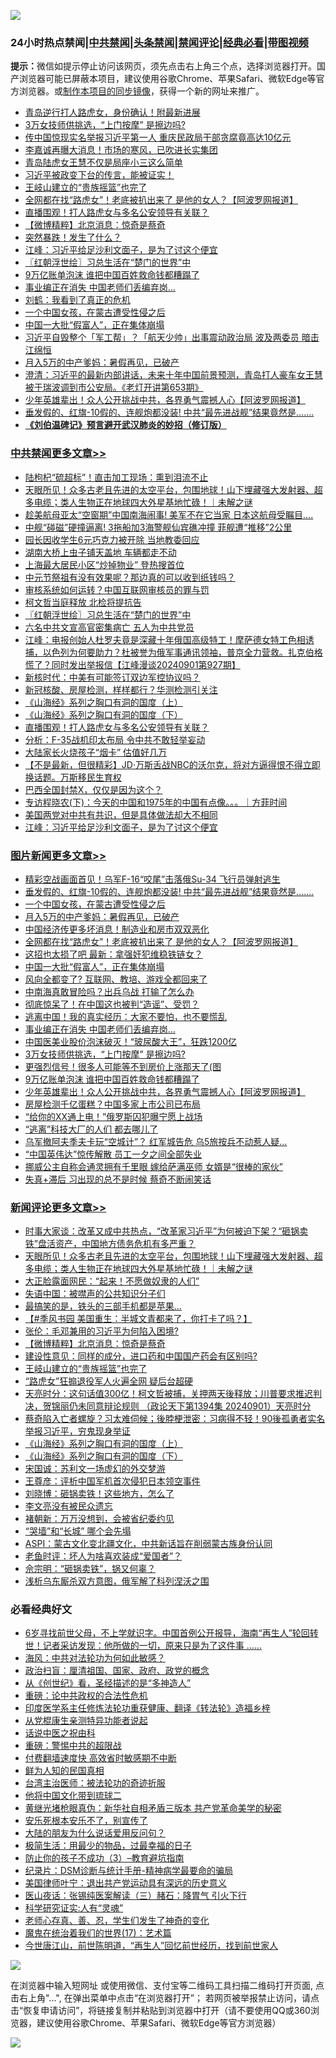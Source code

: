 ![](https://raw.githubusercontent.com/jsvpn/jsproxy/dev/64photo/fqnews-qr.jpg)

<div id="tt">
<h3>24小时热点禁闻|<a href="#%E4%B8%AD%E5%85%B1%E7%A6%81%E9%97%BB%E6%9B%B4%E5%A4%9A%E6%96%87%E7%AB%A0">中共禁闻</a>|<a href="#%E5%9B%BE%E7%89%87%E6%96%B0%E9%97%BB%E6%9B%B4%E5%A4%9A%E6%96%87%E7%AB%A0">头条禁闻</a>|<a href="#%E6%96%B0%E9%97%BB%E8%AF%84%E8%AE%BA%E6%9B%B4%E5%A4%9A%E6%96%87%E7%AB%A0">禁闻评论|<a href="#%E5%BF%85%E7%9C%8B%E7%BB%8F%E5%85%B8%E5%A5%BD%E6%96%87">经典必看</a>|<a href="https://696153.xyz/3" target="_blank">带图视频</a></h3>
<div><b>提示：</b>微信如提示停止访问该网页，须先点击右上角三个点，选择浏览器打开。国产浏览器可能已屏蔽本项目，建议使用谷歌Chrome、苹果Safari、微软Edge等官方浏览器。或<a href="%E5%88%B6%E4%BD%9Cgit%E7%A6%81%E9%97%BB%E9%95%9C%E5%83%8F.md">制作本项目的同步镜像</a>，获得一个新的网址来推广。</div>
<ul>

<li><a href="/baitai/20240902/2082448.md">青岛逆行打人路虎女，身份确认！附最新进展</a></li>
<li><a href="/topimagenews/20240902/2082282.md">3万女技师供挑选，“上门按摩” 是擦边吗?</a></li>
<li><a href="/baitai/20240902/2082267.md">传中国惊现实名举报习近平第一人 重庆民政局干部贪腐竟高达10亿元</a></li>
<li><a href="/cnnews/20240902/2082358.md">李嘉诚再曝大消息！市场的寒风，已吹进长实集团</a></li>
<li><a href="/bblog/20240902/2082379.md">青岛陆虎女王慧不仅是局座小三这么简单</a></li>
<li><a href="/sohnews/20240902/2082405.md">习近平被政变下台的传言，能被证实！</a></li>
<li><a href="/comments/20240902/2082348.md">王岐山建立的“贵族摇篮”也完了</a></li>
<li><a href="/topimagenews/20240902/2082397.md">全网都在找“路虎女”！老底被扒出来了 是他的女人？【阿波罗网报道】</a></li>
<li><a href="/cbnews/20240902/2082308.md">直播围观！打人路虎女与多名公安领导有关联？</a></li>
<li><a href="/comments/20240902/2082350.md">【微博精粹】北京消息：惊奇是蔡奇</a></li>
<li><a href="/baitai/20240902/2082496.md">突然暴跌！发生了什么？</a></li>
<li><a href="/cbnews/20240902/2082206.md">江峰：习近平给足沙利文面子，是为了讨这个便宜</a></li>
<li><a href="/cbnews/20240902/2082438.md">〖红朝浮世绘〗习总生活在“楚门的世界”中</a></li>
<li><a href="/topimagenews/20240902/2082280.md">9万亿账单泡沫 谁把中国百姓救命钱都糟蹋了</a></li>
<li><a href="/topimagenews/20240902/2082290.md">事业编正在消失 中国老师们丢编弃岗…</a></li>
<li><a href="/baitai/20240902/2082466.md">刘鹤：我看到了真正的危机</a></li>
<li><a href="/topimagenews/20240902/2082480.md">一个中国女孩，在蒙古遭受性侵之后</a></li>
<li><a href="/topimagenews/20240902/2082382.md">中国一大批“假富人”，正在集体崩塌</a></li>
<li><a href="/baitai/20240902/2082518.md">习近平自毁整个「军工帮」？「航天少帅」出事震动政治局 波及两委员 暗击江绵恒</a></li>
<li><a href="/topimagenews/20240902/2082479.md">月入5万的中产爹妈：暑假再见，已破产</a></li>
<li><a href="/sohnews/20240902/2082484.md">澄清：习近平的最新内部讲话，未来十年中国前景预测，青岛打人豪车女王慧被于瑞波调到市公安局。《老灯开讲第653期》</a></li>
<li><a href="/topimagenews/20240902/2082265.md">少年英雄辈出！众人公开挑战中共，各界勇气震撼人心【阿波罗网报道】</a></li>
<li><a href="/topimagenews/20240902/2082619.md">垂发假的、红旗-10假的、连舰炮都没装! 中共“最先进战舰”结果竟然是…….</a></li>
<li><b><a href="/comments/20200207/1272816.md" target="_blank">《刘伯温碑记》预言避开武汉肺炎的妙招（修订版）</a></b></li>
</ul>
</div>

<div class="catlist">
<h3><a href="/cbnews/" target="_blank">中共禁闻</a><span><a href="/cbnews/" target="_blank" rel="nofollow">更多文章>></a></span></h3>
<ul>
<li><a href="/cbnews/20240902/2082830.md" target="_blank">陆枸杞“硫超标”！直击加工现场：熏到泪流不止</a></li>
<li><a href="/comments/20240902/2082739.md" target="_blank">天眼所见！众多古老且先进的太空平台，包围地球！山下埋藏强大发射器、超多电缆；类人生物正在地球四大外星基地忙碌！｜未解之谜</a></li>
<li><a href="/cbnews/20240902/2082723.md" target="_blank">趁美航母亚太“空窗期”中国南海闹事! 美军不在它当家 日本这航母受瞩目….</a></li>
<li><a href="/cbnews/20240902/2082722.md" target="_blank">中舰“碰磁”硬撞逼离! 3拖船加3海警舰仙宾礁冲撞 菲舰遭“推移”2公里</a></li>
<li><a href="/cbnews/20240902/2082721.md" target="_blank">园长因收学生6元巧克力被开除 当地教委回应</a></li>
<li><a href="/cbnews/20240902/2082720.md" target="_blank">湖南大桥上虫子铺天盖地 车辆都走不动</a></li>
<li><a href="/cbnews/20240902/2082620.md" target="_blank">上海最大居民小区“炒掉物业” 登热搜首位</a></li>
<li><a href="/cbnews/20240902/2082501.md" target="_blank">中元节祭祖有没有效果呢？那边真的可以收到纸钱吗？</a></li>
<li><a href="/cbnews/20240902/2082481.md" target="_blank">审核系统如何运转？中国互联网审核员的罪与罚</a></li>
<li><a href="/cbnews/20240902/2082460.md" target="_blank">柯文哲当庭释放 北检将提抗告</a></li>
<li><a href="/cbnews/20240902/2082438.md" target="_blank">〖红朝浮世绘〗习总生活在“楚门的世界”中</a></li>
<li><a href="/cbnews/20240902/2082398.md" target="_blank">六名中共文宣高官密集病亡 五人为中共党员</a></li>
<li><a href="/cbnews/20240902/2082394.md" target="_blank">江峰：电报创始人杜罗夫竟是深藏十年俄国高级特工！摩萨德女特工色相诱捕，以色列为何要助力？杜被誉为俄军事通讯领袖，普京全力营救。扎克伯格慌了？同时发出举报信【江峰漫谈20240901第927期】</a></li>
<li><a href="/cbnews/20240902/2082383.md" target="_blank">新核时代：中美有可能签订双边军控协议吗？</a></li>
<li><a href="/cbnews/20240902/2082342.md" target="_blank">新冠核酸、房屋检测，样样都行？华测检测引关注</a></li>
<li><a href="/comments/20240902/2082322.md" target="_blank">《山海经》系列之胸口有洞的国度（上）</a></li>
<li><a href="/comments/20240902/2082321.md" target="_blank">《山海经》系列之胸口有洞的国度（下）</a></li>
<li><a href="/cbnews/20240902/2082308.md" target="_blank">直播围观！打人路虎女与多名公安领导有关联？</a></li>
<li><a href="/cbnews/20240902/2082292.md" target="_blank">分析：F-35战机印太布局 令中共不敢轻举妄动</a></li>
<li><a href="/cbnews/20240902/2082291.md" target="_blank">大陆家长火烧孩子“烟卡” 估值好几万</a></li>
<li><a href="/comments/20240902/2082286.md" target="_blank">【不是最新，但很精彩】JD·万斯舌战NBC的沃尔克，将对方逼得恨不得立即换话题。万斯移民生育权</a></li>
<li><a href="/comments/20240902/2082285.md" target="_blank">巴西全国封禁X，仅仅是因为这个？</a></li>
<li><a href="/comments/20240902/2082273.md" target="_blank">专访程晓农(下)：今天的中国和1975年的中国有点像。。。｜方菲时间</a></li>
<li><a href="/comments/20240902/2082221.md" target="_blank">美国两党对中共有共识，但是具体做法却大不相同</a></li>
<li><a href="/cbnews/20240902/2082206.md" target="_blank">江峰：习近平给足沙利文面子，是为了讨这个便宜</a></li>

</ul>
</div>
<div class="catlist">
<h3><a href="/topimagenews/" target="_blank">图片新闻</a><span><a href="/topimagenews/" target="_blank" rel="nofollow">更多文章>></a></span></h3>
<ul>
<li><a href="/topimagenews/20240902/2082708.md" target="_blank">精彩空战画面首见！乌军F-16“咬尾”击落俄Su-34 飞行员弹射逃生</a></li>
<li><a href="/topimagenews/20240902/2082619.md" target="_blank">垂发假的、红旗-10假的、连舰炮都没装! 中共“最先进战舰”结果竟然是…….</a></li>
<li><a href="/topimagenews/20240902/2082480.md" target="_blank">一个中国女孩，在蒙古遭受性侵之后</a></li>
<li><a href="/topimagenews/20240902/2082479.md" target="_blank">月入5万的中产爹妈：暑假再见，已破产</a></li>
<li><a href="/topimagenews/20240902/2082452.md" target="_blank">中国经济传更多坏消息！制造业和房市双双恶化</a></li>
<li><a href="/topimagenews/20240902/2082397.md" target="_blank">全网都在找“路虎女”！老底被扒出来了 是他的女人？【阿波罗网报道】</a></li>
<li><a href="/topimagenews/20240902/2082396.md" target="_blank">这招也太损了吧 最新：拿强奸犯维稳铁链女？</a></li>
<li><a href="/topimagenews/20240902/2082382.md" target="_blank">中国一大批“假富人”，正在集体崩塌</a></li>
<li><a href="/topimagenews/20240902/2082381.md" target="_blank">风向全都变了? 互联网、教培、游戏全都回来了</a></li>
<li><a href="/topimagenews/20240902/2082380.md" target="_blank">中南海真敢冒险吗？出兵乌战 打输了怎么办</a></li>
<li><a href="/topimagenews/20240902/2082341.md" target="_blank">彻底惊呆了！在中国这也被判“造谣”、受罚？</a></li>
<li><a href="/topimagenews/20240902/2082307.md" target="_blank">逃离中国！我的真实经历：大家不要怕，也不要慌乱</a></li>
<li><a href="/topimagenews/20240902/2082290.md" target="_blank">事业编正在消失 中国老师们丢编弃岗…</a></li>
<li><a href="/topimagenews/20240902/2082283.md" target="_blank">中国医美业股价泡沫破灭！“玻尿酸大王”，狂跌1200亿</a></li>
<li><a href="/topimagenews/20240902/2082282.md" target="_blank">3万女技师供挑选，“上门按摩” 是擦边吗?</a></li>
<li><a href="/topimagenews/20240902/2082281.md" target="_blank">更强烈信号！很多人可能等不到房价上涨那天了(图</a></li>
<li><a href="/topimagenews/20240902/2082280.md" target="_blank">9万亿账单泡沫 谁把中国百姓救命钱都糟蹋了</a></li>
<li><a href="/topimagenews/20240902/2082265.md" target="_blank">少年英雄辈出！众人公开挑战中共，各界勇气震撼人心【阿波罗网报道】</a></li>
<li><a href="/topimagenews/20240902/2082264.md" target="_blank">房屋检测千亿蛋糕？中国多家上市公司已布局</a></li>
<li><a href="/topimagenews/20240902/2082263.md" target="_blank">“给你的XX通上电！”俄罗斯囚犯曝宁愿上战场</a></li>
<li><a href="/topimagenews/20240901/2082135.md" target="_blank">“逃离”科技大厂的人们 都去哪儿了</a></li>
<li><a href="/topimagenews/20240901/2082060.md" target="_blank">乌军撤阿夫季夫卡玩“空城计”？ 红军城告危 乌5旅按兵不动惹人疑…</a></li>
<li><a href="/topimagenews/20240901/2082005.md" target="_blank">“中国英伟达”惊传解散 员工一夕之间全部失业</a></li>
<li><a href="/topimagenews/20240901/2082004.md" target="_blank">挪威公主自称会通灵拥有千里眼 嫁给萨满巫师 女婿是“很棒的家伙”</a></li>
<li><a href="/topimagenews/20240901/2081974.md" target="_blank">失真+滞后 习出现的总不是时候 蔡奇不断闹笑话</a></li>

</ul>
</div>
<div class="catlist">
<h3><a href="/comments/" target="_blank">新闻评论</a><span><a href="/comments/" target="_blank" rel="nofollow">更多文章>></a></span></h3>
<ul>
<li><a href="/comments/20240902/2082800.md" target="_blank">时事大家谈：改革又成中共热点，“改革家习近平”为何被迫下架？“砸锅卖铁”盘活资产，中国地方债务危机有多严重？</a></li>
<li><a href="/comments/20240902/2082739.md" target="_blank">天眼所见！众多古老且先进的太空平台，包围地球！山下埋藏强大发射器、超多电缆；类人生物正在地球四大外星基地忙碌！｜未解之谜</a></li>
<li><a href="/comments/20240902/2082687.md" target="_blank">大正脸露面网民：“起来！不愿做奴隶的人们”</a></li>
<li><a href="/comments/20240902/2082434.md" target="_blank">失语中国：被噤声的公共知识分子们</a></li>
<li><a href="/comments/20240902/2082433.md" target="_blank">最搞笑的是，铁头的三部手机都是苹果…</a></li>
<li><a href="/comments/20240902/2082393.md" target="_blank">【#季风书园 美国重生：半城文青都来了，你打卡了吗？】</a></li>
<li><a href="/comments/20240902/2082384.md" target="_blank">张伦：毛邓兼用的习近平为何陷入困境?</a></li>
<li><a href="/comments/20240902/2082350.md" target="_blank">【微博精粹】北京消息：惊奇是蔡奇</a></li>
<li><a href="/comments/20240902/2082349.md" target="_blank">建设性意见：同样的成分，进口药和中国国产药会有区别吗?</a></li>
<li><a href="/comments/20240902/2082348.md" target="_blank">王岐山建立的“贵族摇篮”也完了</a></li>
<li><a href="/comments/20240902/2082347.md" target="_blank">&#8220;路虎女&#8221;狂搧退役军人火遍全网 疑后台超硬</a></li>
<li><a href="/comments/20240902/2082340.md" target="_blank">天亮时分：这句话值300亿！柯文哲被捕，关押两天後释放；川普要求推迟判决，贺锦丽仍未同意辩论规则 （政论天下第1394集 20240901）天亮时分</a></li>
<li><a href="/comments/20240902/2082339.md" target="_blank">蔡奇陷入亡者螺旋？习太难伺候；後脖梗泄密：习病得不轻！90後孤勇者实名举报习近平，穷鬼现身举证</a></li>
<li><a href="/comments/20240902/2082322.md" target="_blank">《山海经》系列之胸口有洞的国度（上）</a></li>
<li><a href="/comments/20240902/2082321.md" target="_blank">《山海经》系列之胸口有洞的国度（下）</a></li>
<li><a href="/comments/20240902/2082320.md" target="_blank">宋国诚：苏利文一场虚幻的外交梦游</a></li>
<li><a href="/comments/20240902/2082319.md" target="_blank">王尊彦：评析中国军机首次侵犯日本领空事件</a></li>
<li><a href="/comments/20240902/2082318.md" target="_blank">刘晓博：砸锅卖铁！这些地方，怎么了</a></li>
<li><a href="/comments/20240902/2082317.md" target="_blank">李文亮没有被民众遗忘</a></li>
<li><a href="/comments/20240902/2082316.md" target="_blank">褚朝新：万万没想到，会被省纪委约见</a></li>
<li><a href="/comments/20240902/2082315.md" target="_blank">“哭墙”和“长城” 哪个会先塌</a></li>
<li><a href="/comments/20240902/2082314.md" target="_blank">ASPI：蒙古文化变北疆文化，中共新话旨在削弱蒙古族身份认同</a></li>
<li><a href="/comments/20240902/2082313.md" target="_blank">老鱼时评：坏人为啥喜欢装成“爱国者”？</a></li>
<li><a href="/comments/20240902/2082312.md" target="_blank">佘宗明：“砸锅卖铁”，锅又何辜？</a></li>
<li><a href="/comments/20240902/2082311.md" target="_blank">浅析乌东厮杀双方意图，俄军解了科列涅沃之围</a></li>

</ul>
</div>

<div class="catlist">
<h3>必看经典好文</h3>
<ul>
<li><a href="/comments/20210716/1588420.md" target="_blank">6岁寻找前世父母，不上学就识字。中国首例公开报导，海南“再生人”轮回转世！记者采访发现：他所做的一切，原来只是为了这件事 &#8230;&#8230;</a></li>
<li><a href="/comments/20191218/1228234.md" target="_blank">海风：中共对法轮功为何如此敏感？</a></li>
<li><a href="/baitai/20221002/1792160.md" target="_blank">政治扫盲：厘清祖国、国家、政府、政党的概念</a></li>
<li><a href="/comments/20210223/1492392.md" target="_blank">从《创世纪》看，圣经描述的是“多神造人”</a></li>
<li><a href="/comments/20200705/783271.md" target="_blank">重磅：论中共政权的合法性危机</a></li>
<li><a href="/comments/20220416/1720335.md" target="_blank">印度医学系主任修炼法轮功重获健康、翻译《转法轮》造福乡梓</a></li>
<li><a href="/comments/20210720/1516768.md" target="_blank">从党棍康生亲测特异功能者说起</a></li>
<li><a href="/cbnews/20231208/1971389.md" target="_blank">话说中医之祝由科</a></li>
<li><a href="/comments/20200717/1362287.md" target="_blank">重磅：警惕中共的超限战</a></li>
<li><a href="/comments/20210630/1485911.md" target="_blank">付费翻墙速度快 高效省时敏感期不中断</a></li>
<li><a href="/comments/20200926/1403589.md" target="_blank">鲜为人知的民国真相</a></li>
<li><a href="/comments/20200801/1373219.md" target="_blank">台湾主治医师：被法轮功的奇迹折服</a></li>
<li><a href="/bannedvideo/20220502/1727317.md" target="_blank">他将中国文化带到琉球二</a></li>
<li><a href="/lifebaike/20180921/1001174.md" target="_blank">黄继光堵枪眼真伪：新华社自相矛盾三版本 共产党革命美学的秘密</a></li>
<li><a href="/topimagenews/20180608/954788.md" target="_blank">安乐死根本安乐不了，别宣传了</a></li>
<li><a href="/lifebaike/20200505/1323183.md" target="_blank">大陆的朋友为什么说话爱用反问句？</a></li>
<li><a href="/comments/20221023/1801109.md" target="_blank">极简生活：用最少的物品，过最幸福的日子</a></li>
<li><a href="/comments/20230918/1935105.md" target="_blank">防止你的孩子不成功（3）&#8211;教育避坑指南</a></li>
<li><a href="/comments/20240403/2020547.md" target="_blank">纪录片：DSM诊断与统计手册-精神病学最要命的骗局</a></li>
<li><a href="/cnnews/20210819/1609201.md" target="_blank">美国律师叶宁：退出共产党运动具有深远的历史意义</a></li>
<li><a href="/comments/20231223/1978148.md" target="_blank">医山夜话：张锡纯医案解读（三）赭石：降胃气 引火下行</a></li>
<li><a href="/cnnews/20220202/1686894.md" target="_blank">科学研究证实:人有“灵魂”</a></li>
<li><a href="/cbnews/20211221/1668847.md" target="_blank">老师心存真、善、忍，学生们发生了神奇的变化</a></li>
<li><a href="/topimagenews/20180620/960677.md" target="_blank">魔鬼在统治着我们的世界(17)：艺术篇</a></li>
<li><a href="/funmedia/20210321/1509617.md" target="_blank">今世唐江山，前世陈明道，“再生人”回忆前世经历，找到前世家人</a></li>

</ul>
</div>

![](https://raw.githubusercontent.com/jsvpn/jsproxy/dev/64photo/fqnews-qr.jpg)

在浏览器中输入短网址 或使用微信、支付宝等二维码工具扫描二维码打开页面, 点击右上角"...", 在弹出菜单中点击“在浏览器打开”； 若网页被举报禁止访问，请点击“恢复申请访问”，将链接复制并粘贴到浏览器中打开（请不要使用QQ或360浏览器，建议使用谷歌Chrome、苹果Safari、微软Edge等官方浏览器）

![](https://raw.githubusercontent.com/jsvpn/jsproxy/dev/64photo/wx.jpg)